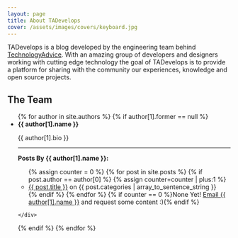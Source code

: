 ```yaml
---
layout: page
title: About TADevelops
cover: /assets/images/covers/keyboard.jpg
---
```


TADevelops is a blog developed by the engineering team behind [TechnologyAdvice](http://www.technologyadvice.com). With an amazing group of developers and designers working with cutting edge technology the goal of TADevelops is to provide a platform for sharing with the community our experiences, knowledge and open source projects.

## The Team

<ul class="about-profiles">
{% for author in site.authors %}
  {% if author[1].former == null %}
  <li>
    <div>
    <span class="image" style="background-image: url('/assets/images/profiles/{{ author[1].pic }}');"></span>
    <strong>{{ author[1].name }}</strong>
    <p>{{ author[1].bio }}</p>
    <hr>
    <p>
    <strong>Posts By {{ author[1].name }}:</strong><br>
    <ul class="post-expander">
    {% assign counter = 0 %}
    {% for post in site.posts %}
      {% if post.author == author[0] %}
        {% assign counter=counter | plus:1 %}
        <li><a href="{{ post.url }}">{{ post.title }}</a> on {{ post.categories | array_to_sentence_string }}</li>
      {% endif %}
    {% endfor %}
    {% if counter == 0 %}None Yet! <a href="mailto:{{ author[1].email }}">Email {{ author[1].name }}</a> and request some content :){% endif %}
    </ul>
    </p>
    
    </div>
  </li>
  {% endif %}
{% endfor %}
</ul>

<script>
(function () {
  $('body').append('<style>.pe-hide { display: none; }');
  $('.post-expander').each(function () {
    var current = $(this);
    var maxItems = 3;
    var items = current.children('li');
    if (items.length > maxItems) {
      // Add expander
      $(this).append('<li class="pe-expander"><a href="#">Show More...</a></li>');
      // Hide items gt max
      items.each(function (i) {
        if (i >= maxItems) {
          $(this).addClass('pe-hide');
        }
      });
      // Expander click
      current.children('.pe-expander').on('click', function () {
        current.children('.pe-hide').removeClass('pe-hide');
        current.children('.pe-expander').remove();
      })
    }
  });
})();
</script>
